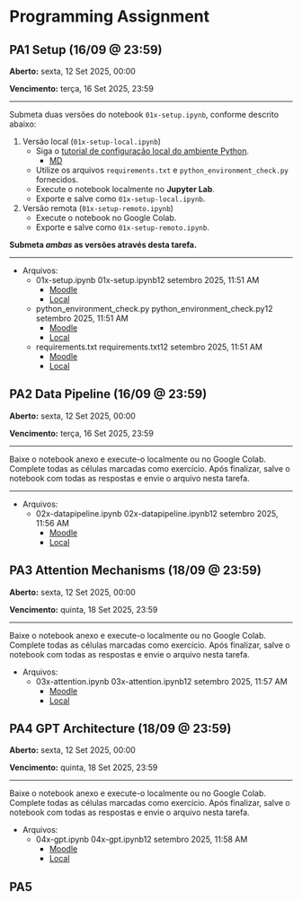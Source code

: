 # Programming Assignment

## PA1 Setup (16/09 @ 23:59)

**Aberto:** sexta, 12 Set 2025, 00:00

**Vencimento:** terça, 16 Set 2025, 23:59

---

Submeta duas versões do notebook `01x-setup.ipynb`, conforme descrito abaixo:

1. Versão local (`01x-setup-local.ipynb`)
   - Siga o [tutorial de configuração local do ambiente Python][LinkTutorial].
     - [MD][LinkTutorial_md]
   - Utilize os arquivos `requirements.txt` e `python_environment_check.py` fornecidos.
   - Execute o notebook localmente no **Jupyter Lab**.
   - Exporte e salve como `01x-setup-local.ipynb`.
2. Versão remota (`01x-setup-remoto.ipynb`)
   - Execute o notebook no Google Colab.
   - Exporte e salve como `01x-setup-remoto.ipynb`.

**Submeta _ambas_ as versões através desta tarefa.**

---

- Arquivos:
  - 01x-setup.ipynb 01x-setup.ipynb12 setembro 2025, 11:51 AM
    - [Moodle][PA1_Moodle]
    - [Local][PA1_Local]
  - python_environment_check.py python_environment_check.py12 setembro 2025, 11:51 AM
    - [Moodle][PA1_Moodle_env]
    - [Local][PA1_Local_env]
  - requirements.txt requirements.txt12 setembro 2025, 11:51 AM
    - [Moodle][PA1_Moodle_req]
    - [Local][PA1_Local_req]

[LinkTutorial]: https://docs.google.com/document/d/18bQ22WRcDvQWkH0AziOp8xO0VgjNMCPCleYNb4xfLTQ/edit?usp=sharing
[LinkTutorial_md]: ./PA1/tutorial-en_US.md
[PA1_Moodle]: https://virtual.ufmg.br/20252/pluginfile.php/466709/mod_assign/introattachment/0/01x-setup.ipynb?forcedownload=1
[PA1_Local]: ./PA1/01x-setup.ipynb
[PA1_Moodle_env]: https://virtual.ufmg.br/20252/pluginfile.php/466709/mod_assign/introattachment/0/python_environment_check.py?forcedownload=1
[PA1_Local_env]: ./PA1/python_environment_check.py
[PA1_Moodle_req]: https://virtual.ufmg.br/20252/pluginfile.php/466709/mod_assign/introattachment/0/requirements.txt?forcedownload=1
[PA1_Local_req]: ./PA1/requirements.txt

## PA2 Data Pipeline (16/09 @ 23:59)

**Aberto:** sexta, 12 Set 2025, 00:00

**Vencimento:** terça, 16 Set 2025, 23:59

---

Baixe o notebook anexo e execute-o localmente ou no Google Colab. Complete todas as células marcadas como exercício. Após finalizar, salve o notebook com todas as respostas e envie o arquivo nesta tarefa.

---

- Arquivos:
  - 02x-datapipeline.ipynb 02x-datapipeline.ipynb12 setembro 2025, 11:56 AM
    - [Moodle][PA2_Moodle]
    - [Local][PA2_Local]

[PA2_Moodle]: https://virtual.ufmg.br/20252/pluginfile.php/466710/mod_assign/introattachment/0/02x-data.ipynb?forcedownload=1
[PA2_Local]: ./PA2/02x-data.ipynb

## PA3 Attention Mechanisms (18/09 @ 23:59)

**Aberto:** sexta, 12 Set 2025, 00:00

**Vencimento:** quinta, 18 Set 2025, 23:59

---

Baixe o notebook anexo e execute-o localmente ou no Google Colab. Complete todas as células marcadas como exercício. Após finalizar, salve o notebook com todas as respostas e envie o arquivo nesta tarefa.

- Arquivos:
  - 03x-attention.ipynb 03x-attention.ipynb12 setembro 2025, 11:57 AM
    - [Moodle][PA3_Moodle]
    - [Local][PA3_Local]

[PA3_Moodle]: https://virtual.ufmg.br/20252/pluginfile.php/466719/mod_assign/introattachment/0/03x-attention.ipynb?forcedownload=1
[PA3_Local]: ./PA3/03x-attention.ipynb

## PA4 GPT Architecture (18/09 @ 23:59)

**Aberto:** sexta, 12 Set 2025, 00:00

**Vencimento:** quinta, 18 Set 2025, 23:59

---

Baixe o notebook anexo e execute-o localmente ou no Google Colab. Complete todas as células marcadas como exercício. Após finalizar, salve o notebook com todas as respostas e envie o arquivo nesta tarefa.

- Arquivos:
  - 04x-gpt.ipynb 04x-gpt.ipynb12 setembro 2025, 11:58 AM
    - [Moodle][PA4_Moodle]
    - [Local][PA4_Local]

[PA4_Moodle]: https://virtual.ufmg.br/20252/pluginfile.php/466721/mod_assign/introattachment/0/04x-gpt.ipynb?forcedownload=1
[PA4_Local]: ./PA4/04x-gpt.ipynb

## PA5
